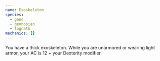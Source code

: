 ```yaml
---
name: Exoskeleton
species:
  - gand
  - geonosian
  - tognath
mechanics: []
---
```

You have a thick exoskeleton. While you are unarmored or wearing light armor, your AC is 12 + your Dexterity modifier.
